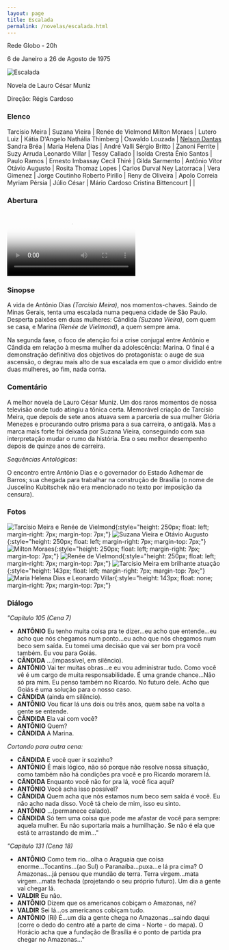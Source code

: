 ```yaml
---
layout: page
title: Escalada
permalink: /novelas/escalada.html
---
```


Rede Globo - 20h

6 de Janeiro a 26 de Agosto de 1975

![Escalada](/novelas/img/escalada_tarcisio_e.jpg)

Novela de Lauro César Muniz

Direção: Régis Cardoso

### Elenco

Tarcísio Meira | Suzana Vieira | Renée de Vielmond
Milton Moraes | Lutero Luiz | Kátia D'Angelo
Nathália Thimberg | Oswaldo Louzada | [Nelson Dantas](/novelas/nelson_dantas.html)
Sandra Bréa | Maria Helena Dias | André Valli
Sérgio Britto | Zanoni Ferrite | Suzy Arruda
Leonardo Villar | Tessy Callado | Isolda Cresta
Ênio Santos | Paulo Ramos | Ernesto Imbassay
Cecil Thiré | Gilda Sarmento | Antônio Vítor
Otávio Augusto | Rosita Thomaz Lopes | Carlos Durval
Ney Latorraca | Vera Gimenez | Jorge Coutinho
Roberto Pirillo | Reny de Oliveira | Apolo Correia
Myriam Pérsia | Júlio César | Mário Cardoso
Cristina Bittencourt | | 

### Abertura

<video poster="/novelas/img/escalada_abertura.png" id="player" playsinline controls>
    <source src="http://srv.victor3d.com.br/novelas/escalada_1975.mp4" type="video/mp4">
</video>

### Sinopse

A vida de Antônio Dias *(Tarcísio Meira)*, nos momentos-chaves. Saindo de Minas Gerais, tenta uma escalada numa pequena cidade de São Paulo. Desperta paixões em duas mulheres: Cândida *(Suzana Vieira)*, com quem se casa, e Marina *(Renée de Vielmond)*, a quem sempre ama.

Na segunda fase, o foco de atenção foi a crise conjugal entre Antônio e Cândida em relação à mesma mulher da adolescência: Marina. O final é a demonstração definitiva dos objetivos do protagonista: o auge de sua ascensão, o degrau mais alto de sua escalada em que o amor dividido entre duas mulheres, ao fim, nada conta.

### Comentário

A melhor novela de Lauro César Muniz. Um dos raros momentos de nossa televisão onde tudo atingiu a tônica certa. Memorável criação de Tarcísio Meira, que depois de sete anos atuava sem a parceria de sua mulher Glória Menezes e procurando outro prisma para a sua carreira, o antigalã. Mas a marca mais forte foi deixada por Suzana Vieira, conseguindo com sua interpretação mudar o rumo da história. Era o seu melhor desempenho depois de quinze anos de carreira.

*Sequências Antológicas:*

O encontro entre Antônio Dias e o governador do Estado Adhemar de Barros; sua chegada para trabalhar na construção de Brasília (o nome de Juscelino Kubitschek não era mencionado no texto por imposição da censura).

### Fotos

![Tarcísio Meira e Renée de Vielmond](/novelas/img/escalada_tarcisio_meira_e_renee_de_vielmond.jpg){:style="height: 250px; float: left; margin-right: 7px; margin-top: 7px;"}
![Suzana Vieira e Otávio Augusto](/novelas/img/escalada_susana_vieira_e_otavio_augusto.jpg){:style="height: 250px; float: left; margin-right: 7px; margin-top: 7px;"}
![Milton Moraes](/novelas/img/escalada_milton_moraes.jpg){:style="height: 250px; float: left; margin-right: 7px; margin-top: 7px;"}
![Renée de Vielmond](/novelas/img/escalada_renee_de_vielmond.jpg){:style="height: 250px; float: left; margin-right: 7px; margin-top: 7px;"}
![Tarcísio Meira em brilhante atuação](/novelas/img/escalada_dois_homens.jpg){:style="height: 143px; float: left; margin-right: 7px; margin-top: 7px;"}
![Maria Helena Dias e Leonardo Villar](/novelas/img/escalada_dias_e_leo_villar.jpg){:style="height: 143px; float: none; margin-right: 7px; margin-top: 7px;"}

### Diálogo

*"Capítulo 105 (Cena 7)*

* **ANTÔNIO** Eu tenho muita coisa pra te dizer...eu acho que entende...eu acho que nós chegamos num ponto...eu acho que nós chegamos num beco sem saída. Eu tomei uma decisão que vai ser bom pra você também. Eu vou para Goiás.
* **CÂNDIDA** ...(impassível, em silêncio).
* **ANTÔNIO** Vai ter muitas obras...e eu vou administrar tudo. Como você vê é um cargo de muita responsabilidade. É uma grande chance...Não só pra mim. Eu penso também no Ricardo. No futuro dele. Acho que Goiás é uma solução para o nosso caso.
* **CÂNDIDA** (ainda em silêncio).
* **ANTÔNIO** Vou ficar lá uns dois ou três anos, quem sabe na volta a gente se entende.
* **CÂNDIDA** Ela vai com você?
* **ANTÔNIO** Quem?
* **CÂNDIDA** A Marina.

*Cortando para outra cena:*

* **CÂNDIDA** E você quer ir sozinho?
* **ANTÔNIO** É mais lógico, não só porque não resolve nossa situação, como também não há condições pra você e pro Ricardo morarem lá.
* **CÂNDIDA** Enquanto você não for pra lá, você fica aqui?
* **ANTÔNIO** Você acha isso possível?
* **CÂNDIDA** Quem acha que nós estamos num beco sem saída é você. Eu não acho nada disso. Você tá cheio de mim, isso eu sinto.
* **ANTÔNIO** ...(permanece calado).
* **CÂNDIDA** Só tem uma coisa que pode me afastar de você para sempre: aquela mulher. Eu não suportaria mais a humilhação. Se não é ela que está te arrastando de mim..."

*"Capítulo 131 (Cena 18)*

* **ANTÔNIO** Como tem rio...olha o Araguaia que coisa enorme...Tocantins...(ao Sul) o Paranaíba...puxa...e lá pra cima? O Amazonas...já pensou que mundão de terra. Terra virgem...mata virgem...mata fechada (projetando o seu próprio futuro). Um dia a gente vai chegar lá.
* **VALDIR** Eu não.
* **ANTÔNIO** Dizem que os americanos cobiçam o Amazonas, né?
* **VALDIR** Sei lá...os americanos cobiçam tudo.
* **ANTÔNIO** (Ri) É...um dia a gente chega no Amazonas...saindo daqui (corre o dedo do centro até a parte de cima - Norte - do mapa). O Horácio acha que a fundação de Brasília é o ponto de partida pra chegar no Amazonas..."
